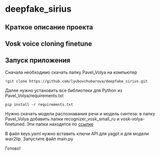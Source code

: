 # deepfake_sirius

## Краткое описание проекта

## Vosk voice cloning finetune



## Запуск приложения

Сначала необходимо скачать папку Pavel_Volya на компьютер

```
!git clone https://github.com/lyubovchubarova/deepfake_sirius.git
```

Далее нужно установить все библиотеки для Python из Pavel_Volya/requirements.txt
```
pip install -r requirements.txt
```

Нужно скачать модели распознавания речи и модель синтеза: в папку Pavel_Volya добавить папки recognizer_vosk_small_ru и vosk-volya-finetuned. Эти папки находятся по [ссылке](https://drive.google.com/drive/folders/1Ja39dDZW96ijZqNfMAh93VcE7gFO5NYr?usp=sharing)

В файл keys.yaml нужно вставить ключи API для yagpt и для модели wav2lip. Запустите файл main.py

Готово!
